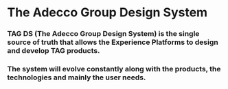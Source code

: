 # The Adecco Group Design System

### TAG DS (The Adecco Group Design System) is the single source of truth that allows the Experience Platforms to design and develop TAG products.

### The system will evolve constantly along with the products, the technologies and mainly the user needs.
